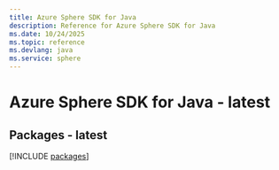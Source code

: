```yaml
---
title: Azure Sphere SDK for Java
description: Reference for Azure Sphere SDK for Java
ms.date: 10/24/2025
ms.topic: reference
ms.devlang: java
ms.service: sphere
---
```

# Azure Sphere SDK for Java - latest
## Packages - latest
[!INCLUDE [packages](sphere-index.md)]